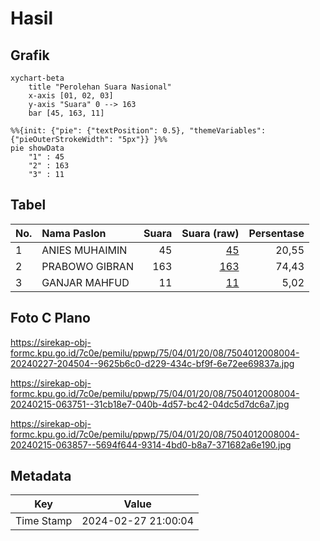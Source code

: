 # Hasil

## Grafik

```mermaid
xychart-beta
    title "Perolehan Suara Nasional"
    x-axis [01, 02, 03]
    y-axis "Suara" 0 --> 163
    bar [45, 163, 11]
```

```mermaid
%%{init: {"pie": {"textPosition": 0.5}, "themeVariables": {"pieOuterStrokeWidth": "5px"}} }%%
pie showData
    "1" : 45
    "2" : 163
    "3" : 11
```

## Tabel

| No. | Nama Paslon    | Suara | Suara (raw) | Persentase |
|:--- |:-------------- | -----:| -----------:| ----------:|
| 1   | ANIES MUHAIMIN | 45    | [45][p-1]   | 20,55      |
| 2   | PRABOWO GIBRAN | 163   | [163][p-2]  | 74,43      |
| 3   | GANJAR MAHFUD  | 11    | [11][p-3]   | 5,02       |


[p-1]: https://github.com/gigit-pemilu/pemilu-2024/blob/main/pilpres/hitung-suara/sub/75-gorontalo/sub/04-pohuwato/sub/01-popayato/sub/2008-telaga/sub/004-tps/sub/paslon-1.txt
[p-2]: https://github.com/gigit-pemilu/pemilu-2024/blob/main/pilpres/hitung-suara/sub/75-gorontalo/sub/04-pohuwato/sub/01-popayato/sub/2008-telaga/sub/004-tps/sub/paslon-2.txt
[p-3]: https://github.com/gigit-pemilu/pemilu-2024/blob/main/pilpres/hitung-suara/sub/75-gorontalo/sub/04-pohuwato/sub/01-popayato/sub/2008-telaga/sub/004-tps/sub/paslon-3.txt

## Foto C Plano

https://sirekap-obj-formc.kpu.go.id/7c0e/pemilu/ppwp/75/04/01/20/08/7504012008004-20240227-204504--9625b6c0-d229-434c-bf9f-6e72ee69837a.jpg

https://sirekap-obj-formc.kpu.go.id/7c0e/pemilu/ppwp/75/04/01/20/08/7504012008004-20240215-063751--31cb18e7-040b-4d57-bc42-04dc5d7dc6a7.jpg

https://sirekap-obj-formc.kpu.go.id/7c0e/pemilu/ppwp/75/04/01/20/08/7504012008004-20240215-063857--5694f644-9314-4bd0-b8a7-371682a6e190.jpg


## Metadata

| Key        | Value               |
| ---------- | ------------------- |
| Time Stamp | 2024-02-27 21:00:04 |



